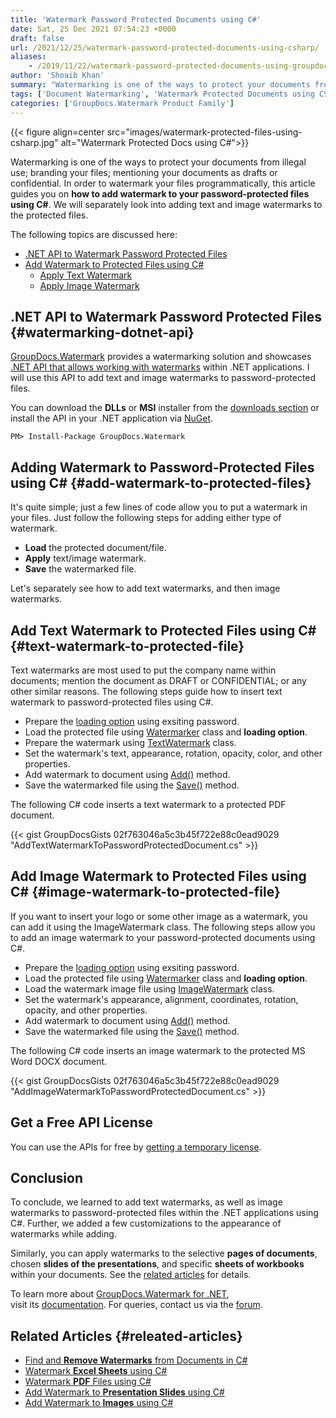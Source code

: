 ```yaml
---
title: 'Watermark Password Protected Documents using C#'
date: Sat, 25 Dec 2021 07:54:23 +0000
draft: false
url: /2021/12/25/watermark-password-protected-documents-using-csharp/
aliases:
    - /2019/11/22/watermark-password-protected-documents-using-groupdocs-watermark-net-api/
author: 'Shoaib Khan'
summary: "Watermarking is one of the ways to protect your documents from illegal use; branding your files; mentioning your documents as drafts or confidential. In order to watermark your files programmatically, this article guides you on **how to add watermark to your password-protected files using C#**. We will separately look into adding text and image watermarks to the protected files."
tags: ['Document Watermarking', 'Watermark Protected Documents using CSharp', 'Watermark Protected Files using CSharp', 'watermark using csharp', 'Watermarking API for .NET']
categories: ['GroupDocs.Watermark Product Family']
---
```




{{< figure align=center src="images/watermark-protected-files-using-csharp.jpg" alt="Watermark Protected Docs using C#">}}


Watermarking is one of the ways to protect your documents from illegal use; branding your files; mentioning your documents as drafts or confidential. In order to watermark your files programmatically, this article guides you on **how to add watermark to your password-protected files using C#**. We will separately look into adding text and image watermarks to the protected files.

The following topics are discussed here:

*   [.NET API to Watermark Password Protected Files][1]
*   [Add Watermark to Protected Files using C#][2]
    *   [Apply Text Watermark][3]
    *   [Apply Image Watermark][4]

## .NET API to Watermark Password Protected Files {#watermarking-dotnet-api}

[GroupDocs.Watermark][5] provides a watermarking solution and showcases [.NET API that allows working with watermarks][6] within .NET applications. I will use this API to add text and image watermarks to password-protected files.

You can download the **DLLs** or **MSI** installer from the [downloads section][7] or install the API in your .NET application via [NuGet][8].

```
PM> Install-Package GroupDocs.Watermark
```

## Adding Watermark to Password-Protected Files using C# {#add-watermark-to-protected-files}

It's quite simple; just a few lines of code allow you to put a watermark in your files. Just follow the following steps for adding either type of watermark.

*   **Load** the protected document/file.
*   **Apply** text/image watermark.
*   **Save** the watermarked file.

Let's separately see how to add text watermarks, and then image watermarks.

## Add Text Watermark to Protected Files using C# {#text-watermark-to-protected-file}

Text watermarks are most used to put the company name within documents; mention the document as DRAFT or CONFIDENTIAL; or any other similar reasons. The following steps guide how to insert text watermark to password-protected files using C#.

*   Prepare the [loading option][9] using exsiting password.
*   Load the protected file using [Watermarker][10] class and **loading option**.
*   Prepare the watermark using [TextWatermark][11] class.
*   Set the watermark's text, appearance, rotation, opacity, color, and other properties.
*   Add watermark to document using [Add()][12] method.
*   Save the watermarked file using the [Save()][13] method.

The following C# code inserts a text watermark to a protected PDF document.

{{< gist GroupDocsGists 02f763046a5c3b45f722e88c0ead9029 "AddTextWatermarkToPasswordProtectedDocument.cs" >}}

## Add Image Watermark to Protected Files using C# {#image-watermark-to-protected-file}

If you want to insert your logo or some other image as a watermark, you can add it using the ImageWatermark class. The following steps allow you to add an image watermark to your password-protected documents using C#.

*   Prepare the [loading option][14] using exsiting password.
*   Load the protected file using [Watermarker][15] class and **loading option**.
*   Load the watermark image file using [ImageWatermark][16] class.
*   Set the watermark's appearance, alignment, coordinates, rotation, opacity, and other properties.
*   Add watermark to document using [Add()][17] method.
*   Save the watermarked file using the [Save()][18] method.

The following C# code inserts an image watermark to the protected MS Word DOCX document.

{{< gist GroupDocsGists 02f763046a5c3b45f722e88c0ead9029 "AddImageWatermarkToPasswordProtectedDocument.cs" >}}

## Get a Free API License

You can use the APIs for free by [getting a temporary license][19].

## Conclusion

To conclude, we learned to add text watermarks, as well as image watermarks to password-protected files within the .NET applications using C#. Further, we added a few customizations to the appearance of watermarks while adding.

Similarly, you can apply watermarks to the selective **pages of documents**, chosen **slides of the presentations**, and specific **sheets of workbooks** within your documents. See the [related articles][20] for details.

To learn more about [GroupDocs.Watermark for .NET][21], visit its [documentation][22]. For queries, contact us via the [forum][23].

## Related Articles {#releated-articles}

*   [Find and **Remove Watermarks** from Documents in C#][24]
*   [Watermark **Excel Sheets** using C#][25]
*   [Watermark **PDF** Files using C#][26]
*   [Add Watermark to **Presentation Slides** using C#][27]
*   [Add Watermark to **Images** using C#][28]







[1]: #watermarking-dotnet-api
[2]: #add-watermark-to-protected-files
[3]: #text-watermark-to-protected-file
[4]: #image-watermark-to-protected-file
[5]: https://products.groupdocs.com/watermark/
[6]: https://products.groupdocs.com/watermark/net/
[7]: https://downloads.groupdocs.com/watermark
[8]: https://www.nuget.org/packages/groupdocs.watermark
[9]: https://apireference.groupdocs.com/watermark/net/groupdocs.watermark.options/loadoptions
[10]: https://apireference.groupdocs.com/watermark/net/groupdocs.watermark/watermarker
[11]: https://apireference.groupdocs.com/watermark/net/groupdocs.watermark.watermarks/textwatermark
[12]: https://apireference.groupdocs.com/watermark/net/groupdocs.watermark/watermarker/methods/add/index
[13]: https://apireference.groupdocs.com/watermark/net/groupdocs.watermark/watermarker/methods/save/index
[14]: https://apireference.groupdocs.com/watermark/net/groupdocs.watermark.options/loadoptions
[15]: https://apireference.groupdocs.com/watermark/net/groupdocs.watermark/watermarker
[16]: https://apireference.groupdocs.com/watermark/net/groupdocs.watermark.watermarks/imagewatermark
[17]: https://apireference.groupdocs.com/watermark/net/groupdocs.watermark/watermarker/methods/add/index
[18]: https://apireference.groupdocs.com/watermark/net/groupdocs.watermark/watermarker/methods/save/index
[19]: https://purchase.groupdocs.com/temporary-license
[20]: #releated-articles
[21]: https://products.groupdocs.com/watermark/net/
[22]: https://docs.groupdocs.com/watermark/
[23]: https://forum.groupdocs.com/
[24]: https://blog.groupdocs.com/2020/11/27/find-and-remove-watermarks-from-documents-in-csharp/
[25]: https://blog.groupdocs.com/2021/11/04/watermark-excel-sheets-using-csharp/
[26]: https://blog.groupdocs.com/2021/07/27/watermark-pdf-files-using-csharp/
[27]: https://blog.groupdocs.com/2021/05/01/add-watermark-to-presentations-using-csharp/
[28]: https://blog.groupdocs.com/2020/12/20/add-watermark-to-images-using-csharp-dotnet/

